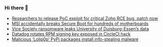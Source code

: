 ### Hi there 👋

<!--START_SECTION:feed-->
* [Researchers to release PoC exploit for critical Zoho RCE bug, patch now](https://www.bleepingcomputer.com/news/security/researchers-to-release-poc-exploit-for-critical-zoho-rce-bug-patch-now/)
* [MSI accidentally breaks Secure Boot for hundreds of motherboards](https://www.bleepingcomputer.com/news/security/msi-accidentally-breaks-secure-boot-for-hundreds-of-motherboards/)
* [Vice Society ransomware leaks University of Duisburg-Essen’s data](https://www.bleepingcomputer.com/news/security/vice-society-ransomware-leaks-university-of-duisburg-essen-s-data/)
* [Datadog rotates RPM signing key exposed in CircleCI hack](https://www.bleepingcomputer.com/news/security/datadog-rotates-rpm-signing-key-exposed-in-circleci-hack/)
* [Malicious ‘Lolip0p’ PyPi packages install info-stealing malware](https://www.bleepingcomputer.com/news/security/malicious-lolip0p-pypi-packages-install-info-stealing-malware/)
<!--END_SECTION:feed-->

<!--
**frankenk/frankenk** is a ✨ _special_ ✨ repository because its `README.md` (this file) appears on your GitHub profile.

Here are some ideas to get you started:

- 🔭 I’m currently working on ...
- 🌱 I’m currently learning ...
- 👯 I’m looking to collaborate on ...
- 🤔 I’m looking for help with ...
- 💬 Ask me about ...
- 📫 How to reach me: ...
- 😄 Pronouns: ...
- ⚡ Fun fact: ...
-->



